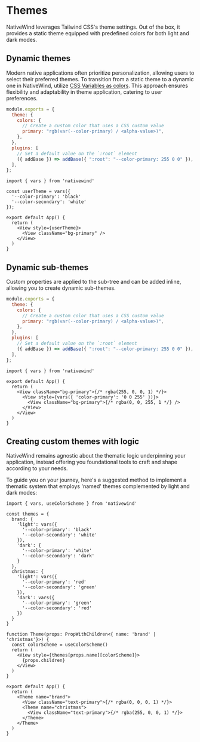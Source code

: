 # Themes

NativeWind leverages Tailwind CSS's theme settings. Out of the box, it provides a static theme equipped with predefined colors for both light and dark modes.

## Dynamic themes

Modern native applications often prioritize personalization, allowing users to select their preferred themes. To transition from a static theme to a dynamic one in NativeWind, utilize [CSS Variables as colors](https://tailwindcss.com/docs/customizing-colors#using-css-variables). This approach ensures flexibility and adaptability in theme application, catering to user preferences.

```js title=tailwind.config.js
module.exports = {
  theme: {
    colors: {
      // Create a custom color that uses a CSS custom value
      primary: "rgb(var(--color-primary) / <alpha-value>)",
    },
  },
  plugins: [
    // Set a default value on the `:root` element
    ({ addBase }) => addBase({ ":root": "--color-primary: 255 0 0" }),
  ],
};
```

```tsx title=App.tsx
import { vars } from 'nativewind'

const userTheme = vars({
  '--color-primary': 'black'
  '--color-secondary': 'white'
});

export default App() {
  return (
    <View style={userTheme}>
      <View className="bg-primary" />
    </View>
  )
}
```

## Dynamic sub-themes

Custom properties are applied to the sub-tree and can be added inline, allowing you to create dynamic sub-themes.

```js title=tailwind.config.js
module.exports = {
  theme: {
    colors: {
      // Create a custom color that uses a CSS custom value
      primary: "rgb(var(--color-primary) / <alpha-value>)",
    },
  },
  plugins: [
    // Set a default value on the `:root` element
    ({ addBase }) => addBase({ ":root": "--color-primary: 255 0 0" }),
  ],
};
```

```tsx title=App.tsx
import { vars } from 'nativewind'

export default App() {
  return (
    <View className="bg-primary">{/* rgba(255, 0, 0, 1) */}>
      <View style={vars({ 'color-primary': '0 0 255' })}>
        <View className="bg-primary">{/* rgba(0, 0, 255, 1 */} />
      </View>
    </View>
  )
}
```

## Creating custom themes with logic

NativeWind remains agnostic about the thematic logic underpinning your application, instead offering you foundational tools to craft and shape according to your needs.

To guide you on your journey, here's a suggested method to implement a thematic system that employs 'named' themes complemented by light and dark modes:

```tsx title=Theme.tsx
import { vars, useColorScheme } from 'nativewind'

const themes = {
  brand: {
    'light': vars({
      '--color-primary': 'black'
      '--color-secondary': 'white'
    }),
    'dark': {
      '--color-primary': 'white'
      '--color-secondary': 'dark'
    }
  },
  christmas: {
    'light': vars({
      '--color-primary': 'red'
      '--color-secondary': 'green'
    }),
    'dark': vars({
      '--color-primary': 'green'
      '--color-secondary': 'red'
    })
  }
}

function Theme(props: PropWithChildren<{ name: 'brand' | 'christmas'}>) {
  const colorScheme = useColorScheme()
  return (
    <View style={themes[props.name][colorScheme]}>
      {props.children}
    </View>
  )
}

export default App() {
  return (
    <Theme name="brand">
      <View className="text-primary">{/* rgba(0, 0, 0, 1) */}>
      <Theme name="christmas">
        <View className="text-primary">{/* rgba(255, 0, 0, 1) */}>
      </Theme>
    </Theme>
  )
}
```
